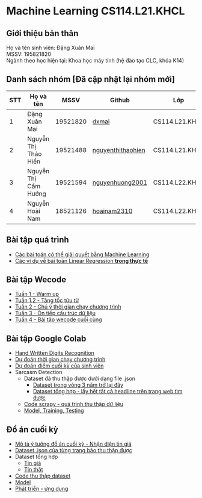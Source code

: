 # Machine Learning CS114.L21.KHCL

## Giới thiệu bản thân
Họ và tên sinh viên: Đặng Xuân Mai</br>
MSSV: 195821820 </br>
Ngành theo học hiện tại: Khoa học máy tính (hệ đào tạo CLC, khóa K14)

## Danh sách nhóm [Đã cập nhật lại nhóm mới]
|**STT**|**Họ và tên**|**MSSV**|**Github**|**Lớp**|
|---|---|---|---|---|
|1|Đặng Xuân Mai|19521820|[dxmai](https://github.com/dxmai/CS114.L21.KHCL/)|CS114.L21.KHCL|
|2|Nguyễn Thị Thảo Hiền|19521488|[nguyenthithaohien](https://github.com/nguyenthithaohien/CS114.L21.KHCL/)|CS114.L21.KHCL|
|3|Nguyễn Thị Cẩm Hướng|19521594|[nguyenhuong2001](https://github.com/nguyenhuong2001/CS114.L22.KHCL/)|CS114.L22.KHCL|
|4|Nguyễn Hoài Nam|18521126|[hoainam2310](https://github.com/hoainam2310/CS114.KHCL/)|CS114.L22.KHCL|


## Bài tập quá trình
* [Các bài toán có thể giải quyết bằng Machine Learning](https://github.com/dxmai/CS114.L21.KHCL/blob/main/B%C3%A0i%20t%E1%BA%ADp%20l%E1%BA%A5y%20%C4%91i%E1%BB%83m%20qu%C3%A1%20tr%C3%ACnh/CS114.L21.KHCL_02.04.2021.jpg)
* [Các ví dụ về bài toán Linear Regression **trong thực tế**](https://github.com/dxmai/CS114.L21.KHCL/blob/main/B%C3%A0i%20t%E1%BA%ADp%20l%E1%BA%A5y%20%C4%91i%E1%BB%83m%20qu%C3%A1%20tr%C3%ACnh/Linear_Regression.md)


## Bài tập Wecode
* [Tuần 1 - Warm up](https://github.com/dxmai/CS114.L21.KHCL/tree/main/Wecode/Tu%E1%BA%A7n%201%20-%20Warm%20up)
* [Tuần 1.2 - Tăng tốc từu từ](https://github.com/dxmai/CS114.L21.KHCL/tree/main/Wecode/Tu%E1%BA%A7n%201.2%20-%20T%C4%83ng%20t%E1%BB%91c%20t%E1%BB%AB%20t%E1%BB%AB)
* [Tuần 2 - Chú ý thời gian chạy chương trình](https://github.com/dxmai/CS114.L21.KHCL/tree/main/Wecode/Tu%E1%BA%A7n%202%20-%20Ch%C3%BA%20%C3%BD%20th%E1%BB%9Di%20gian%20ch%E1%BA%A1y%20ch%C6%B0%C6%A1ng%20tr%C3%ACnh)
* [Tuần 3 - Ôn tiếp cấu trúc dữ liệu](https://github.com/dxmai/CS114.L21.KHCL/tree/main/Wecode/Tu%E1%BA%A7n%203%20-%20%C3%94n%20ti%E1%BA%BFp%20c%E1%BA%A5u%20tr%C3%BAc%20d%E1%BB%AF%20li%E1%BB%87u)
* [Tuần 4 - Bài tập wecode cuối cùng](https://github.com/dxmai/CS114.L21.KHCL/tree/main/Wecode/Tu%E1%BA%A7n%204%20-%20B%C3%A0i%20t%E1%BA%ADp%20wecode%20cu%E1%BB%91i%20c%C3%B9ng)

## Bài tập Google Colab
* [Hand Written Digits Recognition](https://github.com/dxmai/CS114.L21.KHCL/tree/main/Colab/Hand%20Written%20Digits%20Recognition)
* [Dự đoán thời gian chạy chương trình](https://github.com/dxmai/CS114.L21.KHCL/blob/main/Colab/Linear_Regression.ipynb)
* [Dự đoán điểm cuối kỳ của sinh viên](https://github.com/dxmai/CS114.L21.KHCL/blob/main/Colab/DuDoanDiemCuoiKi.ipynb)
* Sarcasm Detection
  + Dataset đã thu thập được dưới dạng file .json
       + [Dataset trong vòng 3 năm trở lại đây](https://github.com/dxmai/CS114.L21.KHCL/tree/main/Colab/SarcasmDetection/Dataset/In-3-Years)
       + [Dataset tổng hợp - lấy hết tất cả headline trên trang web tìm được](https://github.com/dxmai/CS114.L21.KHCL/tree/main/Colab/SarcasmDetection/Dataset/Others)
   + [Code scrapy - quá trình thu thập dữ liệu](https://github.com/dxmai/CS114.L21.KHCL/blob/main/Colab/SarcasmDetection/SarcasmDetection.ipynb)
   + [Model, Training, Testing](https://github.com/dxmai/CS114.L21.KHCL/blob/main/Colab/SarcasmDetection/SarcasmDetection_Model.ipynb)
 
## Đồ án cuối kỳ
+ [Mô tả ý tưởng đồ án cuối kỳ - Nhận diện tin giả](https://github.com/dxmai/CS114.L21.KHCL/blob/main/FinalProjectIdea.md)
+ [Dataset .json của từng trang báo thu thập được](https://github.com/dxmai/CS114.L21.KHCL/tree/main/FinalProject/Include_Text)
+ Dataset tổng hợp
     + [Tin giả](https://drive.google.com/file/d/17O1gzwEISmUew0k6_0knJkm5ehhqEKsD/view?usp=sharing)
     + [Tin thật](https://drive.google.com/file/d/1x6lznMSaPXMwyAC_d43uU2oDx4hkOHOi/view?usp=sharing)
+ [Code thu thập dataset](https://github.com/dxmai/CS114.L21.KHCL/blob/main/FinalProject/FinalProject_FakeNews_CollectData.ipynb)
+ [Model](https://github.com/dxmai/CS114.L21.KHCL/blob/main/FinalProject/FakeNewsDetection_FinalModel.ipynb)
+ [Phát triển - ứng dụng](https://github.com/dxmai/CS114.L21.KHCL/tree/main/FinalProject/DevelopApp)
